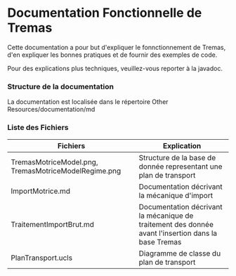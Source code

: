 # Documentation Fonctionnelle de Tremas

Cette documentation a pour but d'expliquer le fonnctionnement de Tremas, d'en expliquer les bonnes pratiques et de fournir des exemples de code.

Pour des explications plus techniques, veuillez-vous reporter à la javadoc.

### Structure de la documentation

La documentation est localisée dans le répertoire Other Resources/documentation/md

### Liste des Fichiers

|Fichiers|Explication|
|--------|-----------|
|TremasMotriceModel.png, TremasMotriceModelRegime.png|Structure de la base de donnée representant une plan de transport|
|ImportMotrice.md|Documentation décrivant la mécanique d'import|
|TraitementImportBrut.md|Documentation décrivant la mécanique de traitement des donnée avant l'insertion dans la base Tremas|
|PlanTransport.ucls|Diagramme de classe du plan de transport|
